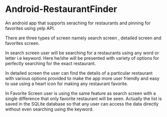 # Android-RestaurantFinder

 An android app that supports seraching for restaurants and pinning for favorites using yelp API.
 
There are three types of screen namely search screen , detailed screen and favorites screen.

In search screen user will be  searching  for a restaurants using any word or letter i.e keyword. Here he/she will be presented with variety of options for perfectly searching for the exact  restaurant.

In detailed screen the user can find the details of  a particular restaurant with various options provided to make the app more user friendly and easy to use using a heart icon for making any restaurant favorite.

In Favorite Screen user is using the same feature as search screen with a single difference that only favorite restaurant will be seen. Actually the list is saved in the SQLite database so that any user can access the data directly without even searching using the keyword.
